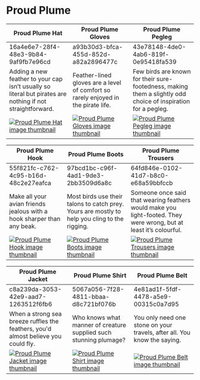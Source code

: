 # Proud Plume

| Proud Plume Hat | Proud Plume Gloves | Proud Plume Pegleg |
| --------------- | ------------------ | ------------------ |
| 16a4e6e7-28f4-48e3-9b84-9af9fb7e96cd | a93b30d3-bfca-455d-852d-a82a2896477c | 43e78148-4de0-4ab6-819f-0e95418fa539 |
| Adding a new feather to your cap isn’t usually so literal but pirates are nothing if not straightforward. | Feather-lined gloves are a level of comfort so rarely enjoyed in the pirate life. | Few birds are known for their sure-footedness, making them a slightly odd choice of inspiration for a pegleg. |
| [![Proud Plume Hat image thumbnail](https://seaofthieves.wiki.gg/images/2/2d/Proud_Plume_Hat.png)](https://seaofthieves.wiki.gg/wiki/Proud_Plume_Hat) | [![Proud Plume Gloves image thumbnail](https://seaofthieves.wiki.gg/images/6/65/Proud_Plume_Gloves.png)](https://seaofthieves.wiki.gg/wiki/Proud_Plume_Gloves) | [![Proud Plume Pegleg image thumbnail](https://seaofthieves.wiki.gg/images/1/11/Proud_Plume_Pegleg.png)](https://seaofthieves.wiki.gg/wiki/Proud_Plume_Pegleg) |

| Proud Plume Hook | Proud Plume Boots | Proud Plume Trousers |
| ---------------- | ----------------- | -------------------- |
| 55f821fc-c762-4c95-b16d-48c2e27eafca | 97bcd1bc-c96f-4ad1-9de3-2bb3509d6a8c | 64fd846e-0102-41d7-b8c0-e68a59bbfccb |
| Make all your avian friends jealous with a hook sharper than any beak. | Most birds use their talons to catch prey. Yours are mostly to help you cling to the rigging. | Someone once said that wearing feathers would make you light-footed. They were wrong, but at least it’s colourful. |
| [![Proud Plume Hook image thumbnail](https://seaofthieves.wiki.gg/images/a/a7/Proud_Plume_Hook.png)](https://seaofthieves.wiki.gg/wiki/Proud_Plume_Hook) | [![Proud Plume Boots image thumbnail](https://seaofthieves.wiki.gg/images/3/3f/Proud_Plume_Boots.png)](https://seaofthieves.wiki.gg/wiki/Proud_Plume_Boots) | [![Proud Plume Trousers image thumbnail](https://seaofthieves.wiki.gg/images/7/7a/Proud_Plume_Trousers.png)](https://seaofthieves.wiki.gg/wiki/Proud_Plume_Trousers) |

| Proud Plume Jacket | Proud Plume Shirt | Proud Plume Belt |
| ------------------ | ----------------- | ---------------- |
| c8a239da-3053-42e9-aad7-1263512f6fb6 | 5067a056-7f28-4811-bbaa-d8c721bf076b | 4e81ad1f-5fdf-4478-a5e9-00315c0a7d95 |
| When a strong sea breeze ruffles the feathers, you'd almost believe you could fly. | Who knows what manner of creature supplied such stunning plumage? | You only need one stone on your travels, after all. You know the saying. |
| [![Proud Plume Jacket image thumbnail](https://seaofthieves.wiki.gg/images/1/1c/Proud_Plume_Jacket.png)](https://seaofthieves.wiki.gg/wiki/Proud_Plume_Jacket) | [![Proud Plume Shirt image thumbnail](https://seaofthieves.wiki.gg/images/6/61/Proud_Plume_Shirt.png)](https://seaofthieves.wiki.gg/wiki/Proud_Plume_Shirt) | [![Proud Plume Belt image thumbnail](https://seaofthieves.wiki.gg/images/d/d9/Proud_Plume_Belt.png)](https://seaofthieves.wiki.gg/wiki/Proud_Plume_Belt) |
